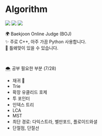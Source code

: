 # Algorithm

<img src= "https://img.shields.io/badge/language-C++-pink"> <img src= "https://img.shields.io/github/last-commit/2017100898/Algorithm?color=lavender&label=last%20commit"> <img src="http://mazassumnida.wtf/api/mini/generate_badge?boj=mymelody">

🌍    Baekjoon  Online Judge (BOJ)   
✨    주로 C++, 아주 가끔 Python 사용합니다.   
🌈    틀왜맞이 있을 수 있습니다.


<br>

🌨   공부 필요한 부분 (7/28)
- 재귀 👾
- Trie
- 확장 유클리드 호제
- 투 포인터
- 인덱스 트리
- LCA
- MST 
- 최단 경로: 다익스트라, 벨만포드, 플로이드와셜
- 단절점, 단절선
